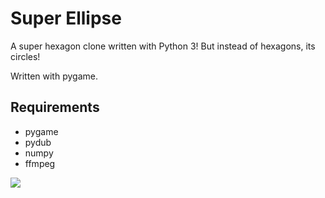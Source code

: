 # Super Ellipse

A super hexagon clone written with Python 3! But instead of hexagons, its circles!

Written with pygame.

## Requirements

- pygame
- pydub
- numpy
- ffmpeg

<img src="https://i.imgur.com/5metcgD.jpg">